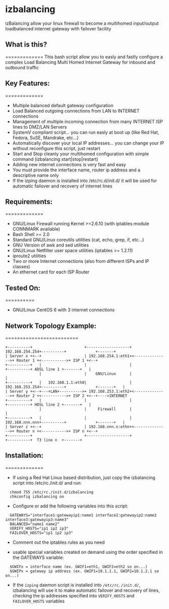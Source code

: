 # izbalancing
izBalancing allow your linux firewall to become a multihomed input/output loadbalanced internet gateway with failover facility

## What is this?
=============
This bash script allow you to easly and fastly configure a complex Load Balancing Multi Homed Internet Gateway
for inbound and outbound traffic

## Key Features:
=============
- Multiple balanced default gateway configuration
- Load Balanced outgoing connections from LAN to INTERNET connections
- Management of multiple incoming connection from many INTERNET ISP lines to DMZ/LAN Servers
- SystemV compliant script... you can run easly at boot up (like Red Hat, Fedora, SuSE, Mandrake, etc...)
- Automatically discover your local IP addresses... you can change your IP without reconfigure this script, just restart
- Start and Stop cleanly your multihomed configuration with simple command (izbalancing start|stop|restart)
- Adding new internet connections is very fast and easy
- You must provide the interface name, router ip address and a descriptive name only
- If the izping daemon is installed into /etc/rc.d/init.d/ it will be used for automatic failover and recovery of internet lines


## Requirements:
=============
- GNU/Linux Firewall running Kernel >=2.6.10 (with iptables module CONNMARK available)
- Bash Shell >= 2.0
- Standard GNU/Linux coreutils utilities (cat, echo, grep, if, etc...)
- GNU Version of awk and sed utilities
- GNU/Linux Netfilter user space utilities (iptables >= 1.2.11)
- iproute2 utilities
- Two or more Internet connections (also from different ISPs and IP classes)
- An ethernet card for each ISP Router

## Tested On:
==========
- GNU/Linux CentOS 6 with 3 internet connections

## Network Topology Example:
=========================
```
+----------+                       +-------------------+  192.168.254.254+----------+             +-------+                
| Server x +<--+                   | 192.168.254.1:eth1+<--------------->+ Router 1 +<----------->+ ISP 1 +<--+            
+----------+   |                   |                   |                 +----------+ ADSL line 1 +-------+   |            
               |                   |    GNU/Linux      |                                                      |            
+----------+   |   192.168.1.1:eth0|                   |  192.168.253.254+----------+             +-------+   |            
| Server y +<--+---+LAN+---------->+ 192.168.253.1:eth2+<--------------->+ Router 2 +<----------->+ ISP 2 +<--+---->INTERNET
+----------+   |                   |                   |                 +----------+ HDSL line 2 +-------+   |            
               |                   |     Firewall      |                                                      |            
+----------+   |                   |                   |  192.168.nnn.nnn+----------+             +-------+   |            
| Server z +<--+                   | 192.168.nnn.n:ethn+<--------------->+ Router n +<----------->+ ISP n +<--+            
+----------+                       +-------------------+                 +----------+  T3 line n  +-------+                
```

## Installation:
=============
- If using a Red Hat Linux based distribution, just copy the izbalancing script into /etc/rc./init.d/ and run:
```
  chmod 755 /etc/rc./init.d/izbalancing
  chkconfig izbalancing on
```
- Configure or add the following variables into this script:
```
  GATEWAYS="interface1:gatewayip1:name1 interface2:gatewayip2:name2 interface3:gatewayip3:name3"
  BALANCED="name1 name2"
  VERIFY_HOSTS="ip1 ip2 ip3"
  FAILOVER_HOSTS="ip1 ip2 ip3"
```
- Comment out the iptables rules as you need

- usable special variables created on demand using the order specified in the GATEWAYS variable:
```
  $GWIFx = interface name (ex. GWIF1=eth1, GWIF2=eth2 so on...)
  $GWIPx = gateway ip address (ex. GWIP1=10.1.1.1, GWIP2=10.1.2.1 so on...)
```

- If the `izping` daemon script is installed into `/etc/rc./init.d/`, izbalancing will use it to make automatic failover and recovery of lines, checking the ip addresses specified into `VERIFY_HOSTS` and `FAILOVER_HOSTS` variables
